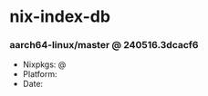 # nix-index-db
### aarch64-linux/master @ 240516.3dcacf6
- Nixpkgs: @[](https://github.com/NixOS/nixpkgs/commit/3dcacf656d706dbba23422f2428e3a8dad263c04)
- Platform: 
- Date: 
